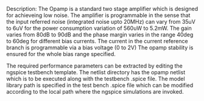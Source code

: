 Description:
The Opamp is a standard two stage amplifier which is designed for achieveing low noise. 
The amplifier is programmable in the sense that the input referred noise (integrated noise upto 20MHz) can vary from 35uV to 6uV for the power consumption variation of 560uW to 5.2mW.
The gain varies from 80dB to 90dB and the phase margin varies in the range 40deg to 60deg for different bias currents.
The current in the current reference branch is programmable via a bias voltage (0 to 2V)
The opamp stability is ensured for the whole bias range specified.

The required performance parameters can be extracted by editing the ngspice testbench template. The netlist directory has the opamp netlist which is to be executed along with the testbench .spice file.
The model library path is specified in the test bench .spice file which can be modified according to the local path where the ngspice simulations are invoked.

